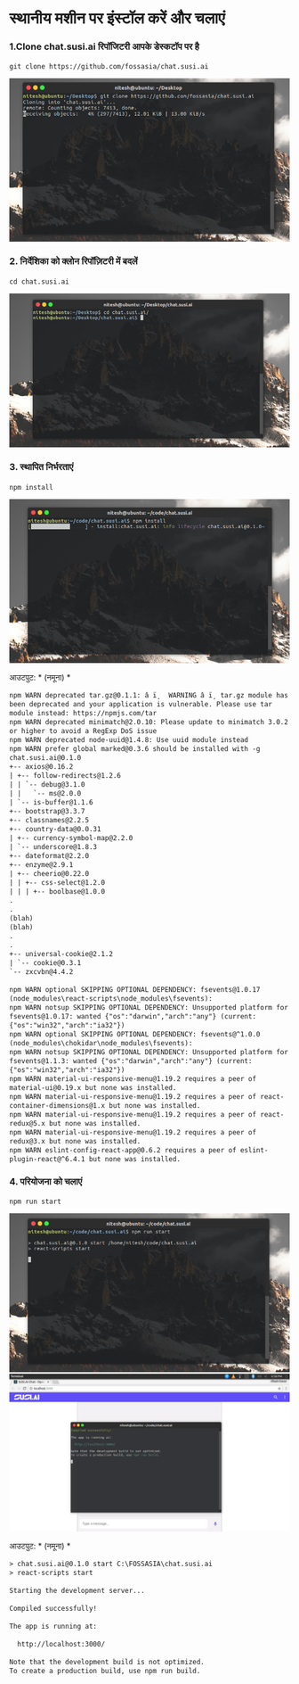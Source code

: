 # स्थानीय मशीन पर इंस्टॉल करें और चलाएं

### 1.Clone chat.susi.ai रिपॉजिटरी आपके डेस्कटॉप पर है

`git clone https://github.com/fossasia/chat.susi.ai`

![जीआईटी क्लोन](./img/gitclone.png)

### 2. निर्देशिका को क्लोन रिपॉज़िटरी में बदलें

`cd chat.susi.ai`

![सीडी](./img/cd.png)

### 3. स्थापित निर्भरताएं

`npm install`

![एनपीएम इंस्टॉल](./img/npmistall.png)

आउटपुट: * (नमूना) *

    npm WARN deprecated tar.gz@0.1.1: â ï¸  WARNING â ï¸ tar.gz module has been deprecated and your application is vulnerable. Please use tar module instead: https://npmjs.com/tar
    npm WARN deprecated minimatch@2.0.10: Please update to minimatch 3.0.2 or higher to avoid a RegExp DoS issue
    npm WARN deprecated node-uuid@1.4.8: Use uuid module instead
    npm WARN prefer global marked@0.3.6 should be installed with -g
    chat.susi.ai@0.1.0
    +-- axios@0.16.2
    | +-- follow-redirects@1.2.6
    | | `-- debug@3.1.0
    | |   `-- ms@2.0.0
    | `-- is-buffer@1.1.6
    +-- bootstrap@3.3.7
    +-- classnames@2.2.5
    +-- country-data@0.0.31
    | +-- currency-symbol-map@2.2.0
    | `-- underscore@1.8.3
    +-- dateformat@2.2.0
    +-- enzyme@2.9.1
    | +-- cheerio@0.22.0
    | | +-- css-select@1.2.0
    | | | +-- boolbase@1.0.0
    .
    .
    (blah)
    (blah)
    .
    .
    +-- universal-cookie@2.1.2
    | `-- cookie@0.3.1
    `-- zxcvbn@4.4.2
    
    npm WARN optional SKIPPING OPTIONAL DEPENDENCY: fsevents@1.0.17 (node_modules\react-scripts\node_modules\fsevents):
    npm WARN notsup SKIPPING OPTIONAL DEPENDENCY: Unsupported platform for fsevents@1.0.17: wanted {"os":"darwin","arch":"any"} (current: {"os":"win32","arch":"ia32"})
    npm WARN optional SKIPPING OPTIONAL DEPENDENCY: fsevents@^1.0.0 (node_modules\chokidar\node_modules\fsevents):
    npm WARN notsup SKIPPING OPTIONAL DEPENDENCY: Unsupported platform for fsevents@1.1.3: wanted {"os":"darwin","arch":"any"} (current: {"os":"win32","arch":"ia32"})
    npm WARN material-ui-responsive-menu@1.19.2 requires a peer of material-ui@0.19.x but none was installed.
    npm WARN material-ui-responsive-menu@1.19.2 requires a peer of react-container-dimensions@1.x but none was installed.
    npm WARN material-ui-responsive-menu@1.19.2 requires a peer of react-redux@5.x but none was installed.
    npm WARN material-ui-responsive-menu@1.19.2 requires a peer of redux@3.x but none was installed.
    npm WARN eslint-config-react-app@0.6.2 requires a peer of eslint-plugin-react@^6.4.1 but none was installed.

### 4. परियोजना को चलाएं

`npm run start`

![रन शुरू](./img/run.png)
![आरंभ करें](./img/run2.png)

आउटपुट: * (नमूना) *
    
    > chat.susi.ai@0.1.0 start C:\FOSSASIA\chat.susi.ai
    > react-scripts start
    
    Starting the development server...
    
    Compiled successfully!
    
    The app is running at:
    
      http://localhost:3000/
    
    Note that the development build is not optimized.
    To create a production build, use npm run build.

